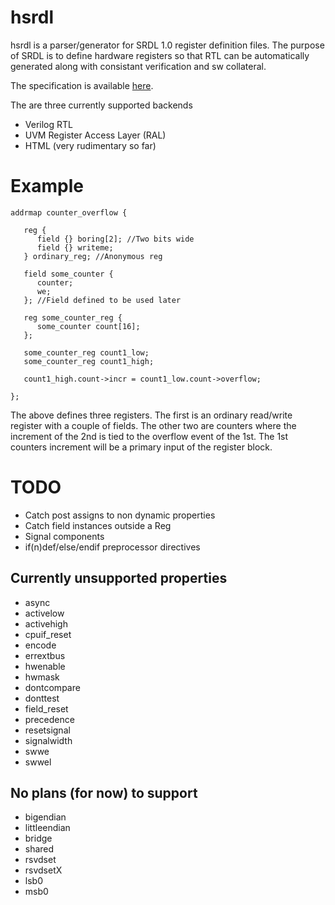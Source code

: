 # hsrdl

hsrdl is a parser/generator for SRDL 1.0 register definition files.  The
purpose of SRDL is to define hardware registers so that RTL can be
automatically generated along with consistant verification and sw collateral.

The specification is available [here](http://www.accellera.org/images/downloads/standards/systemrdl/SystemRDL_1.0.zip).

The are three currently supported backends
* Verilog RTL
* UVM Register Access Layer (RAL)
* HTML (very rudimentary so far)

# Example #
```
addrmap counter_overflow {

   reg {
      field {} boring[2]; //Two bits wide
      field {} writeme;
   } ordinary_reg; //Anonymous reg

   field some_counter {
      counter;
      we;
   }; //Field defined to be used later

   reg some_counter_reg {
      some_counter count[16];
   };

   some_counter_reg count1_low;
   some_counter_reg count1_high;

   count1_high.count->incr = count1_low.count->overflow;

};
```

The above defines three registers.  The first is an ordinary read/write register with a couple of fields.  The other two are counters where the increment of the 2nd is tied to the overflow event of the 1st.  The 1st counters increment will be a primary input of the register block.

# TODO #
* Catch post assigns to non dynamic properties
* Catch field instances outside a Reg
* Signal components
* if(n)def/else/endif preprocessor directives

## Currently unsupported properties ##
*    async
*    activelow
*    activehigh
*    cpuif_reset
*    encode
*    errextbus
*    hwenable
*    hwmask
*    dontcompare
*    donttest
*    field_reset
*    precedence
*    resetsignal
*    signalwidth
*    swwe
*    swwel

## No plans (for now) to support ## 
*   bigendian
*   littleendian
*   bridge
*   shared
*   rsvdset
*   rsvdsetX
*   lsb0
*   msb0


